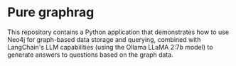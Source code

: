 # Pure graphrag
This repository contains a Python application that demonstrates how to use Neo4j for graph-based data storage and querying, combined with LangChain's LLM capabilities (using the Ollama LLaMA 2:7b model) to generate answers to questions based on the graph data.
